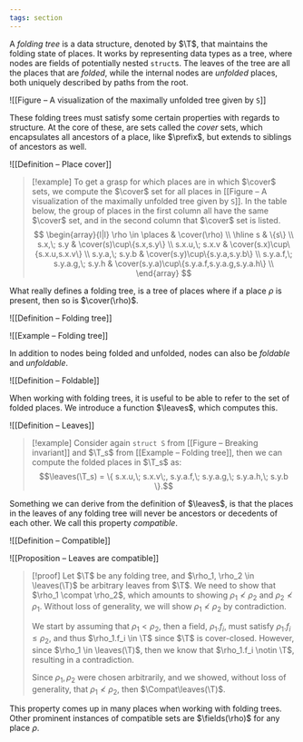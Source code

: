 ```yaml
---
tags: section
---
```


A _folding tree_ is a data structure, denoted by $\T$, that maintains the folding state of places. It works by representing data types as a tree, where nodes are fields of potentially nested `struct`s. The leaves of the tree are all the places that are _folded_, while the internal nodes are _unfolded_ places, both uniquely described by paths from the root.

![[Figure – A visualization of the maximally unfolded tree given by `S`]]

These folding trees must satisfy some certain properties with regards to structure. At the core of these, are sets called the _cover_ sets, which encapsulates all ancestors of a place, like $\prefix$, but extends to siblings of ancestors as well.

![[Definition – Place cover]]

> [!example]
> To get a grasp for which places are in which $\cover$ sets, we compute the $\cover$ set for all places in [[Figure – A visualization of the maximally unfolded tree given by `S`]]. In the table below, the group of places in the first column all have the same $\cover$ set, and in the second column that $\cover$ set is listed.
> $$
> \begin{array}{l|l}
> \rho \in \places & \cover(\rho) \\ \hline
> s & \{s\} \\
> s.x,\; s.y & \cover(s)\cup\{s.x,s.y\} \\
> s.x.u,\; s.x.v & \cover(s.x)\cup\{s.x.u,s.x.v\} \\
> s.y.a,\; s.y.b & \cover(s.y)\cup\{s.y.a,s.y.b\} \\
> s.y.a.f,\; s.y.a.g,\; s.y.h & \cover(s.y.a)\cup\{s.y.a.f,s.y.a.g,s.y.a.h\} \\
> \end{array}
> $$

What really defines a folding tree, is a tree of places where if a place $\rho$ is present, then so is $\cover(\rho)$.

![[Definition – Folding tree]]

![[Example – Folding tree]]

In addition to nodes being folded and unfolded, nodes can also be _foldable_ and _unfoldable_.

![[Definition – Foldable]]

When working with folding trees, it is useful to be able to refer to the set of folded places. We introduce a function $\leaves$, which computes this.

![[Definition – Leaves]]

> [!example]
> Consider again `struct S` from [[Figure – Breaking invariant]] and $\T_s$ from [[Example – Folding tree]], then we can compute the folded places in $\T_s$ as:
> $$\leaves(\T_s) = \{ s.x.u,\; s.x.v\;, s.y.a.f,\; s.y.a.g,\; s.y.a.h,\; s.y.b \}.$$

Something we can derive from the definition of $\leaves$, is that the places in the leaves of any folding tree will never be ancestors or decedents of each other. We call this property _compatible_.

![[Definition – Compatible]]

![[Proposition – Leaves are compatible]]

> [!proof]
> Let $\T$ be any folding tree, and $\rho_1, \rho_2 \in \leaves(\T)$ be arbitrary leaves from $\T$. We need to show that $\rho_1 \compat \rho_2$, which amounts to showing $\rho_1 \not< \rho_2$ and $\rho_2 \not< \rho_1$. Without loss of generality, we will show $\rho_1 \not< \rho_2$ by contradiction.
>
> We start by assuming that $\rho_1 < \rho_2$, then a field, $\rho_1.f_i$, must satisfy $\rho_1.f_i \leq \rho_2$, and thus $\rho_1.f_i \in \T$ since $\T$ is cover-closed. However, since $\rho_1 \in \leaves(\T)$, then we know that $\rho_1.f_i \notin \T$, resulting in a contradiction.
>
> Since $\rho_1, \rho_2$ were chosen arbitrarily, and we showed, without loss of generality, that $\rho_1 \not< \rho_2$, then $\Compat\leaves(\T)$.

This property comes up in many places when working with folding trees. Other prominent instances of compatible sets are $\fields(\rho)$  for any place $\rho$.
